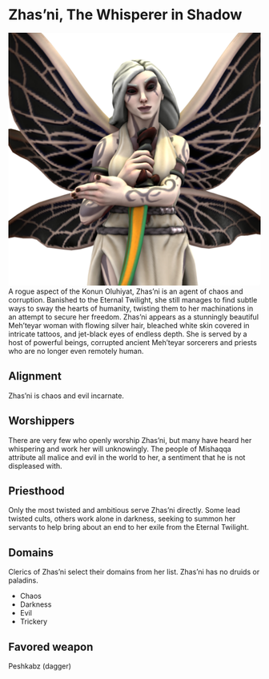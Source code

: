 # Zhas’ni, The Whisperer in Shadow
![Zhas’ni, The Whisperer in Shadow](../images/the_whisperer_in_shadow.png)
A rogue aspect of the Konun Oluhiyat, Zhas’ni is an agent of chaos and corruption. Banished to the Eternal Twilight, she still manages to find subtle ways to sway the hearts of humanity, twisting them to her machinations in an attempt to secure her freedom. Zhas’ni appears as a stunningly beautiful Meh’teyar woman with flowing silver hair, bleached white skin covered in intricate tattoos, and jet-black eyes of endless depth. She is served by a host of powerful beings, corrupted ancient Meh’teyar sorcerers and priests who are no longer even remotely human.

## Alignment
Zhas’ni is chaos and evil incarnate.

## Worshippers
There are very few who openly worship Zhas’ni, but many have heard her whispering and work her will unknowingly. The people of Mishaqqa attribute all malice and evil in the world to her, a sentiment that he is not displeased with.

## Priesthood
Only the most twisted and ambitious serve Zhas’ni directly. Some lead twisted cults, others work alone in darkness, seeking to summon her servants to help bring about an end to her exile from the Eternal Twilight. 

## Domains
Clerics of Zhas’ni select their domains from her list. Zhas’ni has no druids or paladins.
- Chaos
- Darkness
- Evil
- Trickery

## Favored weapon
Peshkabz (dagger)
